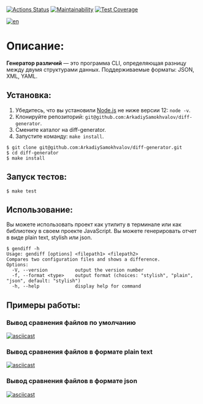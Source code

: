 [![Actions Status](https://github.com/ArkadiySamokhvalov/diff-generator/workflows/Node%20CI/badge.svg)](https://github.com/ArkadiySamokhvalov/diff-generator/actions)
[![Maintainability](https://api.codeclimate.com/v1/badges/8f10cbe9e351c67a52b9/maintainability)](https://codeclimate.com/github/ArkadiySamokhvalov/diff-generator/maintainability)
[![Test Coverage](https://api.codeclimate.com/v1/badges/8f10cbe9e351c67a52b9/test_coverage)](https://codeclimate.com/github/ArkadiySamokhvalov/diff-generator/test_coverage)

[![en](https://img.shields.io/badge/lang-en-blue.svg)](https://github.com/ArkadiySamokhvalov/diff-generator/blob/main/README.en.md)

# Описание: 
**Генератор различий** — это программа CLI, определяющая разницу между двумя структурами данных. Поддерживаемые форматы: JSON, XML, YAML.

## Установка:
1. Убедитесь, что вы установили [Node.js](https://nodejs.org/en/) не ниже версии 12: ```node -v```.
2. Клонируйте репозиторий: ```git@github.com:ArkadiySamokhvalov/diff-generator```.
3. Смените каталог на diff-generator.
4. Запустите команду: ```make install```.

```shell
$ git clone git@github.com:ArkadiySamokhvalov/diff-generator.git
$ cd diff-generator
$ make install
```

## Запуск тестов:
```shell
$ make test
```

## Использование:
Вы можете использовать проект как утилиту в терминале или как библиотеку в своем проекте JavaScript. Вы можете генерировать отчет в виде plain text, stylish или json.

```shell
$ gendiff -h
Usage: gendiff [options] <filepath1> <filepath2>
Compares two configuration files and shows a difference.
Options:
  -V, --version          output the version number
  -f, --format <type>    output format (choices: "stylish", "plain", "json", default: "stylish")
  -h, --help             display help for command
```

## Примеры работы:
### Вывод сравнения файлов по умолчанию
[![asciicast](https://asciinema.org/a/keym81YdfLhLE7CYpmrTsNgbi.svg)](https://asciinema.org/a/keym81YdfLhLE7CYpmrTsNgbi)
### Вывод сравнения файлов в формате plain text
[![asciicast](https://asciinema.org/a/wTBu1DDyx50Iijf2851u7DUNX.svg)](https://asciinema.org/a/wTBu1DDyx50Iijf2851u7DUNX)
### Вывод сравнения файлов в формате json
[![asciicast](https://asciinema.org/a/uCcxBxbX3qwOSQ5kKMXrFDtoi.svg)](https://asciinema.org/a/uCcxBxbX3qwOSQ5kKMXrFDtoi)

